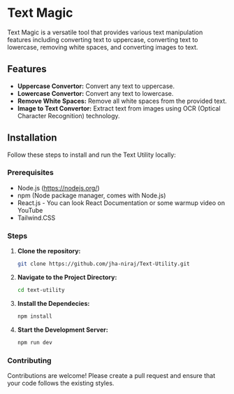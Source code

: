
# Text Magic

Text Magic is a versatile tool that provides various text manipulation features including converting text to uppercase, converting text to lowercase, removing white spaces, and converting images to text.

## Features

- **Uppercase Convertor:** Convert any text to uppercase.
- **Lowercase Convertor:** Convert any text to lowercase.
- **Remove White Spaces:** Remove all white spaces from the provided text.
- **Image to Text Convertor:** Extract text from images using OCR (Optical Character Recognition) technology.

## Installation

Follow these steps to install and run the Text Utility locally:

### Prerequisites

- Node.js (https://nodejs.org/)
- npm (Node package manager, comes with Node.js)
- React.js - You can look React Documentation or some warmup video on YouTube
- Tailwind.CSS

### Steps

1. **Clone the repository:**
   ```bash
   git clone https://github.com/jha-niraj/Text-Utility.git

2. **Navigate to the Project Directory:**
   ```bash
   cd text-utility

3. **Install the Dependecies:**
   ```bash
   npm install

4. **Start the Development Server:**
   ```bash
   npm run dev

### Contributing
Contributions are welcome! Please create a pull request and ensure that your code follows the existing styles.
